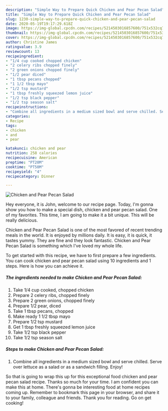```yaml
---
description: "Simple Way to Prepare Quick Chicken and Pear Pecan Salad"
title: "Simple Way to Prepare Quick Chicken and Pear Pecan Salad"
slug: 1230-simple-way-to-prepare-quick-chicken-and-pear-pecan-salad
date: 2020-05-19T19:17:29.618Z
image: https://img-global.cpcdn.com/recipes/5214503016857600/751x532cq70/chicken-and-pear-pecan-salad-recipe-main-photo.jpg
thumbnail: https://img-global.cpcdn.com/recipes/5214503016857600/751x532cq70/chicken-and-pear-pecan-salad-recipe-main-photo.jpg
cover: https://img-global.cpcdn.com/recipes/5214503016857600/751x532cq70/chicken-and-pear-pecan-salad-recipe-main-photo.jpg
author: Christine James
ratingvalue: 3.9
reviewcount: 13
recipeingredient:
- "1/4 cup cooked chopped chicken"
- "2 celery ribs chopped finely"
- "2 green onions chopped finely"
- "1/2 pear diced"
- "1 tbsp pecans chopped"
- "1 1/2 tbsp mayo"
- "1/2 tsp mustard"
- "1 tbsp freshly squeezed lemon juice"
- "1/2 tsp black pepper"
- "1/2 tsp season salt"
recipeinstructions:
- "Combine all ingredients in a medium sized bowl and serve chilled. Serve over lettuce as a salad or as a sandwich filling. Enjoy!"
categories:
- Recipe
tags:
- chicken
- and
- pear

katakunci: chicken and pear 
nutrition: 258 calories
recipecuisine: American
preptime: "PT20M"
cooktime: "PT50M"
recipeyield: "4"
recipecategory: Dinner

---
```



![Chicken and Pear Pecan Salad](https://img-global.cpcdn.com/recipes/5214503016857600/751x532cq70/chicken-and-pear-pecan-salad-recipe-main-photo.jpg)

Hey everyone, it is John, welcome to our recipe page. Today, I'm gonna show you how to make a special dish, chicken and pear pecan salad. One of my favorites. This time, I am going to make it a bit unique. This will be really delicious.

Chicken and Pear Pecan Salad is one of the most favored of recent trending meals in the world. It is enjoyed by millions daily. It is easy, it is quick, it tastes yummy. They are fine and they look fantastic. Chicken and Pear Pecan Salad is something which I've loved my whole life.




To get started with this recipe, we have to first prepare a few ingredients. You can cook chicken and pear pecan salad using 10 ingredients and 1 steps. Here is how you can achieve it.

<!--inarticleads1-->

##### The ingredients needed to make Chicken and Pear Pecan Salad:

1. Take 1/4 cup cooked, chopped chicken
1. Prepare 2 celery ribs, chopped finely
1. Prepare 2 green onions, chopped finely
1. Prepare 1/2 pear, diced
1. Take 1 tbsp pecans, chopped
1. Make ready 1 1/2 tbsp mayo
1. Prepare 1/2 tsp mustard
1. Get 1 tbsp freshly squeezed lemon juice
1. Take 1/2 tsp black pepper
1. Take 1/2 tsp season salt




<!--inarticleads2-->

##### Steps to make Chicken and Pear Pecan Salad:

1. Combine all ingredients in a medium sized bowl and serve chilled. Serve over lettuce as a salad or as a sandwich filling. Enjoy!




So that is going to wrap this up for this exceptional food chicken and pear pecan salad recipe. Thanks so much for your time. I am confident you can make this at home. There's gonna be interesting food at home recipes coming up. Remember to bookmark this page in your browser, and share it to your family, colleague and friends. Thank you for reading. Go on get cooking!
